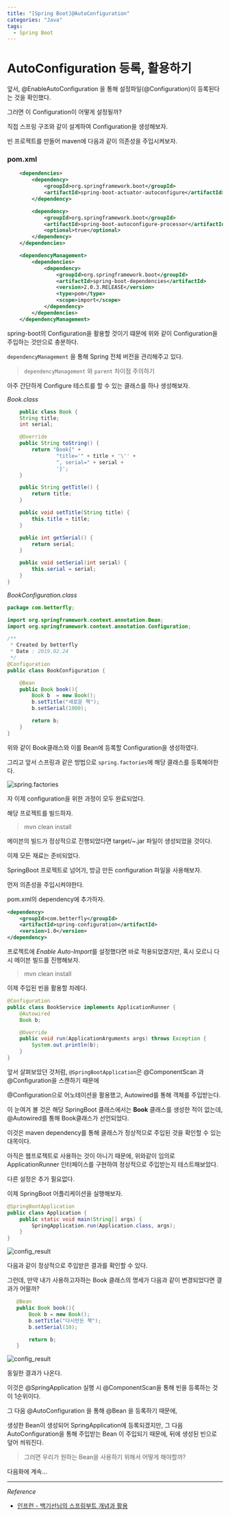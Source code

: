 ```yaml
---
title: "[Spring Boot]@AutoConfiguration"
categories: "Java"
tags:
  - Spring Boot
---
```

# AutoConfiguration 등록, 활용하기

앞서, @EnableAutoConfiguration 을 통해 설정파일(@Configuration)이 등록된다는 것을 확인했다.

그러면 이 Configuration이 어떻게 설정될까?

직접 스프링 구조와 같이 설계하여 Configuration을 생성해보자.

빈 프로젝트를 만들어 maven에 다음과 같이 의존성을 주입시켜보자.

### pom.xml

~~~xml
    <dependencies>
        <dependency>
            <groupId>org.springframework.boot</groupId>
            <artifactId>spring-boot-actuator-autoconfigure</artifactId>
        </dependency>

        <dependency>
            <groupId>org.springframework.boot</groupId>
            <artifactId>spring-boot-autoconfigure-processor</artifactId>
            <optional>true</optional>
        </dependency>
    </dependencies>

    <dependencyManagement>
        <dependencies>
            <dependency>
                <groupId>org.springframework.boot</groupId>
                <artifactId>spring-boot-dependencies</artifactId>
                <version>2.0.3.RELEASE</version>
                <type>pom</type>
                <scope>import</scope>
            </dependency>
        </dependencies>
    </dependencyManagement>
~~~

spring-boot의 Configuration을 활용할 것이기 떄문에 위와 같이 Configuration을 주입하는 것만으로 충분하다.

`dependencyManagement` 을 통해 Spring 전체 버전을 관리해주고 있다.

> `dependencyManagement` 와 `parent` 차이점 주의하기

아주 간단하게 Configure 테스트를 할 수 있는 클래스를 하나 생성해보자.

*Book.class*

~~~java
    public class Book {
    String title;
    int serial;

    @Override
    public String toString() {
        return "Book{" +
                "title='" + title + '\'' +
                ", serial=" + serial +
                '}';
    }

    public String getTitle() {
        return title;
    }

    public void setTitle(String title) {
        this.title = title;
    }

    public int getSerial() {
        return serial;
    }

    public void setSerial(int serial) {
        this.serial = serial;
    }
}
~~~

*BookConfiguration.class*

~~~java
package com.betterfly;

import org.springframework.context.annotation.Bean;
import org.springframework.context.annotation.Configuration;

/**
 * Created by betterfly
 * Date : 2019.02.24
 */
@Configuration
public class BookConfiguration {

    @Bean
    public Book book(){
        Book b  = new Book();
        b.setTitle("새로운 책");
        b.setSerial(1000);

        return b;
    }
}
~~~

위와 같이 Book클래스와 이를 Bean에 등록할 Configuration을 생성하였다.

그리고 앞서 스프링과 같은 방법으로 `spring.factories`에 해당 클래스를 등록해야한다.

![spring.factories](/assets/images/study/dev/2019/springboot/2_springboot_configuration.png)

자 이제 configuration을 위한 과정이 모두 완료되었다.

해당 프로젝트를 빌드하자.

> mvn clean install

메이븐의 빌드가 정상적으로 진행되었다면 target/~.jar 파일이 생성되었을 것이다.

이제 모든 재료는 준비되었다.

SpringBoot 프로젝트로 넘어가, 방금 만든 configuration 파일을 사용해보자.

먼저 의존성을 주입시켜야한다.

pom.xml의 dependency에 추가하자.

~~~xml
<dependency>
    <groupId>com.betterfly</groupId>
    <artifactId>spring-configuration</artifactId>
    <version>1.0</version>
</dependency>
~~~

프로젝트에 *Enable Auto-Import*를 설정했다면 바로 적용되었겠지만, 혹시 모르니 다시 메이븐 빌드를 진행해보자.

> mvn clean install

이제 주입된 빈을 활용할 차례다.

~~~java
@Configuration
public class BookService implements ApplicationRunner {
    @Autowired
    Book b;

    @Override
    public void run(ApplicationArguments args) throws Exception {
        System.out.println(b);
    }
}

~~~

앞서 살펴보았던 것처럼, `@SpringBootApplication`은 @ComponentScan 과 @Configuration을 스캔하기 때문에

@Configuration으로 어노테이션을 활용했고, Autowired를 통해 객체를 주입받는다.

이 눈여겨 볼 것은 해당 SpringBoot 클래스에서는 **Book** 클래스를 생성한 적이 없는데, @Autowired를 통해 Book클래스가 선언되었다.

이것은 maven dependency를 통해 클래스가 정상적으로 주입된 것을 확인할 수 있는 대목이다.

아직은 웹프로젝트로 사용하는 것이 아니기 때문에, 위와같이 임의로 ApplicationRunner 인터페이스를 구현하여 정상적으로 주입받는지 테스트해보았다.

다른 설정은 추가 필요없다.

이제 SpringBoot 어플리케이션을 실행해보자.

~~~java
@SpringBootApplication
public class Application {
    public static void main(String[] args) {
        SpringApplication.run(Application.class, args);
    }
}
~~~

![config_result](/assets/images/study/dev/2019/springboot/2_springboot_config_result.png)

다음과 같이 정상적으로 주입받은 결과를 확인할 수 있다.

그런데, 만약 내가 사용하고자하는 Book 클래스의 명세가 다음과 같이 변경되었다면 결과가 어떨까?

~~~java
   @Bean
   public Book book(){
       Book b = new Book();
       b.setTitle("다시만든 책");
       b.setSerial(10);

       return b;
   }
~~~

![config_result](/assets/images/study/dev/2019/springboot/2_springboot_config_result.png)

동일한 결과가 나온다.

이것은 @SpringApplication 실행 시 @ComponentScan을 통해 빈을 등록하는 것이 1순위이다.

그 다음 @AutoConfiguration 을 통해 @Bean 을 등록하기 때문에,

생성한 Bean이 생성되어 SpringApplication에 등록되겠지만, 그 다음 AutoConfiguration을 통해 주입받는 Bean 이 주입되기 때문에, 뒤에 생성된 빈으로 덮어 씌워진다.

> 그러면 우리가 원하는 Bean을 사용하기 위해서 어떻게 해야할까?

다음화에 계속...

---

*Reference*
- [인프런 - 백기선님의 스프링부트 개념과 활용](https://www.inflearn.com/course/%EC%8A%A4%ED%94%84%EB%A7%81%EB%B6%80%ED%8A%B8/)